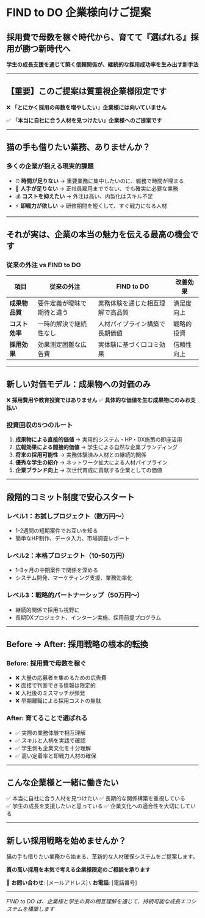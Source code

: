 # FIND to DO 企業様向けご提案

## 採用費で母数を稼ぐ時代から、育てて『選ばれる』採用が勝つ新時代へ

**学生の成長支援を通じて築く信頼関係が、継続的な採用成功率を生み出す新手法**

---

## 【重要】このご提案は質重視企業様限定です

❌ **「とにかく採用の母数を増やしたい」企業様には向いていません**

✅ **「本当に自社に合う人材を見つけたい」企業様へのご提案です**

---

## 猫の手も借りたい業務、ありませんか？

### 多くの企業が抱える現実的課題

- ⏰ **時間が足りない** → 重要業務に集中したいのに、雑務で時間が埋まる
- 👥 **人手が足りない** → 正社員雇用まででない、でも確実に必要な業務
- 💰 **コストを抑えたい** → 外注は高い、内製化はスキル不足
- ⚡ **即戦力が欲しい** → 研修期間を短くして、すぐ戦力になる人材

---

## それが実は、企業の本当の魅力を伝える最高の機会です

### 従来の外注 vs FIND to DO

| 項目 | 従来の外注 | FIND to DO | 改善効果 |
|------|------------|------------|----------|
| **成果物品質** | 要件定義が曖昧で期待と違う | 業務体験を通じた相互理解で高品質 | 満足度向上 |
| **コスト効率** | 一時的解決で継続性なし | 人材パイプライン構築で長期価値 | 戦略的投資 |
| **採用効果** | 効果測定困難な広告費 | 実体験に基づく口コミ効果 | 信頼性向上 |

---

## 新しい対価モデル：成果物への対価のみ

❌ **採用費用や教育投資ではありません**
✅ **具体的な価値を生む成果物にのみお支払い**

### 投資回収の5つのルート

1. **成果物による直接的価値** → 実用的システム・HP・DX施策の即座活用
2. **広報効果による間接的価値** → 学生による自然な企業ブランディング  
3. **将来の採用可能性** → 実務体験済み人材との継続的関係
4. **優秀な学生の紹介** → ネットワーク拡大による人材パイプライン
5. **企業ブランド向上** → 次世代育成に貢献する企業としての価値

---

## 段階的コミット制度で安心スタート

### レベル1：お試しプロジェクト（数万円〜）
- 1-2週間の短期案件でお互いを知る
- 簡単なHP制作、データ入力、市場調査レポート

### レベル2：本格プロジェクト（10-50万円）
- 1-3ヶ月の中期案件で関係を深める
- システム開発、マーケティング支援、業務効率化

### レベル3：戦略的パートナーシップ（50万円〜）
- 継続的関係で採用も視野に
- 長期DXプロジェクト、インターン実施、採用前提プログラム

---

## Before → After: 採用戦略の根本的転換

### Before: 採用費で母数を稼ぐ
- ❌ 大量の応募者を集めるための広告費
- ❌ 面接で判断できる情報は限定的  
- ❌ 入社後のミスマッチが頻発
- ❌ 早期離職による採用コストの無駄

### After: 育てることで選ばれる
- ✅ 実際の業務体験で相互理解
- ✅ スキルと人柄を実践で確認
- ✅ 学生側も企業文化を十分理解
- ✅ 高い定着率と即戦力人材の確保

---

## こんな企業様と一緒に働きたい

✅ 本当に自社に合う人材を見つけたい
✅ 長期的な関係構築を重視している  
✅ 学生の成長を支援したいと思っている
✅ 企業文化への適合性を大切にしている

---

## 新しい採用戦略を始めませんか？

猫の手も借りたい業務から始まる、革新的な人材確保システムをご提案します。

**質の高い採用を本気で考える企業様限定のご相談を承ります**

📧 **お問い合わせ**: [メールアドレス]
📞 **お電話**: [電話番号]

---

*FIND to DO は、企業様と学生の真の相互理解を通じて、持続可能な成長エコシステムを構築します*